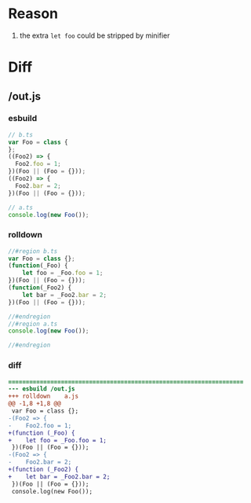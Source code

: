 # Reason
1. the extra `let foo` could be stripped by minifier
# Diff
## /out.js
### esbuild
```js
// b.ts
var Foo = class {
};
((Foo2) => {
  Foo2.foo = 1;
})(Foo || (Foo = {}));
((Foo2) => {
  Foo2.bar = 2;
})(Foo || (Foo = {}));

// a.ts
console.log(new Foo());
```
### rolldown
```js
//#region b.ts
var Foo = class {};
(function(_Foo) {
	let foo = _Foo.foo = 1;
})(Foo || (Foo = {}));
(function(_Foo2) {
	let bar = _Foo2.bar = 2;
})(Foo || (Foo = {}));

//#endregion
//#region a.ts
console.log(new Foo());

//#endregion
```
### diff
```diff
===================================================================
--- esbuild	/out.js
+++ rolldown	a.js
@@ -1,8 +1,8 @@
 var Foo = class {};
-(Foo2 => {
-    Foo2.foo = 1;
+(function (_Foo) {
+    let foo = _Foo.foo = 1;
 })(Foo || (Foo = {}));
-(Foo2 => {
-    Foo2.bar = 2;
+(function (_Foo2) {
+    let bar = _Foo2.bar = 2;
 })(Foo || (Foo = {}));
 console.log(new Foo());

```
